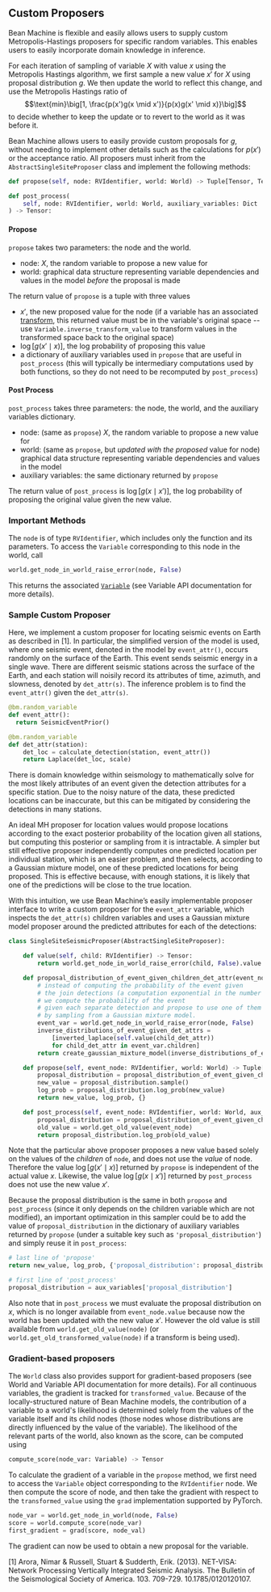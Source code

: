 ## Custom Proposers

Bean Machine is flexible and easily allows users to supply custom Metropolis-Hastings proposers for specific random variables. This enables users to easily incorporate domain knowledge in inference.

For each iteration of sampling of variable $X$ with value $x$ using the Metropolis Hastings algorithm, we first sample a new value $x'$ for $X$ using proposal distribution $g$. We then update the world to reflect this change, and use the Metropolis Hastings ratio of
$$\text{min}\big[1, \frac{p(x')g(x \mid x')}{p(x)g(x' \mid x)}\big]$$
to decide whether to keep the update or to revert to the world as it was before it.

Bean Machine allows users to easily provide custom proposals for $g$, without needing to implement other details such as the calculations for $p(x')$ or the acceptance ratio. All proposers must inherit from the `AbstractSingleSiteProposer` class and implement the following methods:
```py
def propose(self, node: RVIdentifier, world: World) -> Tuple[Tensor, Tensor, Dict]:
```
```py
def post_process(
    self, node: RVIdentifier, world: World, auxiliary_variables: Dict
) -> Tensor:
```

#### Propose
`propose` takes two parameters: the node and the world.
* node: $X$, the random variable to propose a new value for
* world: graphical data structure representing variable dependencies and values in the model *before* the proposal is made

The return value of `propose` is a tuple with three values
* $x'$, the new proposed value for the node (if a variable has an associated [transform](../programmable_inference/transforms.md), this returned value must be in the variable's original space -- use `Variable.inverse_transform_value` to transform values in the transformed space back to the original space)
* $\log[g(x' \mid x)]$, the log probability of proposing this value
* a dictionary of auxiliary variables used in `propose` that are useful in `post_process` (this will typically be intermediary computations used by both functions, so they do not need to be recomputed by `post_process`)

#### Post Process
`post_process` takes three parameters: the node, the world, and the auxiliary variables dictionary.
* node: (same as `propose`) $X$, the random variable to propose a new value for
* world: (same as `propose`, but *updated with the proposed* value for node) graphical data structure representing variable dependencies and values in the model
* auxiliary variables: the same dictionary returned by `propose`

The return value of `post_process` is $\log[g(x \mid x')]$, the log probability of proposing the original value given the new value.

<!--
    `post_process` it not a very descriptive name. Why not `reverse_proposal_distribution` or something similar?
-->

### Important Methods
The `node` is of type `RVIdentifier`, which includes only the function and its parameters. To access the `Variable` corresponding to this node in the world, call
```py
world.get_node_in_world_raise_error(node, False)
```
This returns the associated [`Variable`](variable.md) (see Variable API documentation for more details).

<!--
    It is odd and surprising that world.get_node_in_world_raise_error(node, False) returns a Variable, not a node, in spite of its name.
    It might be good to rename it.
-->

### Sample Custom Proposer

<!--
It might make sense to replace this example by a more classic Metropolis-Hastings example).
It is a bit more complicated than needed, using a Laplace distribution that is not one of the standard ones.
It involves inverting this distribution but does not actually show the details of doing so.
Also, the proposal distribution doesn't depend on the current value of the variable, which is a non-typical situation for proposal distributions.
-->

Here, we implement a custom proposer for locating seismic events on Earth as described in [1]. In particular, the simplified version of the model is used, where one seismic event, denoted in the model by `event_attr()`, occurs randomly on the surface of the Earth. This event sends seismic energy in a single wave. There are different seismic stations across the surface of the Earth, and each station will noisily record its attributes of time, azimuth, and slowness, denoted by `det_attr(s)`. The inference problem is to find the `event_attr()` given the `det_attr(s)`.

```py
@bm.random_variable
def event_attr():
  return SeismicEventPrior()

@bm.random_variable
def det_attr(station):
    det_loc = calculate_detection(station, event_attr())
    return Laplace(det_loc, scale)
```

There is domain knowledge within seismology to mathematically solve for the most likely attributes of an event given the detection attributes for a specific station. Due to the noisy nature of the data, these predicted locations can be inaccurate, but this can be mitigated by considering the detections in many stations.

An ideal MH proposer for location values would propose locations according to the exact posterior probability of the location given all stations, but computing this posterior or sampling from it is intractable. A simpler but still effective proposer independently computes one predicted location per individual station, which is an easier problem, and then selects, according to a Gaussian mixture model, one of these predicted locations for being proposed. This is effective because, with enough stations, it is likely that one of the predictions will be close to the true location.

With this intuition, we use Bean Machine’s easily implementable proposer interface to write a custom proposer for the `event_attr` variable, which inspects the `det_attr(s)` children variables and uses a Gaussian mixture model proposer around the predicted attributes for each of the detections:

```py
class SingleSiteSeismicProposer(AbstractSingleSiteProposer):

    def value(self, child: RVIdentifier) -> Tensor:
        return world.get_node_in_world_raise_error(child, False).value

    def proposal_distribution_of_event_given_children_det_attr(event_node):
        # instead of computing the probability of the event given
        # the join detections (a computation exponential in the number of detections),
        # we compute the probability of the event
        # given each separate detection and propose to use one of them
        # by sampling from a Gaussian mixture model.
        event_var = world.get_node_in_world_raise_error(node, False)
        inverse_distributions_of_event_given_det_attrs =
            [inverted_laplace(self.value(child_det_attr))
            for child_det_attr in event_var.children]
        return create_gaussian_mixture_model(inverse_distributions_of_event_given_det_attrs)

    def propose(self, event_node: RVIdentifier, world: World) -> Tuple[Tensor, Tensor, Dict]:
        proposal_distribution = proposal_distribution_of_event_given_children_det_attr(event_node)
        new_value = proposal_distribution.sample()
        log_prob = proposal_distribution.log_prob(new_value)
        return new_value, log_prob, {}

    def post_process(self, event_node: RVIdentifier, world: World, aux_variables: Dict) -> Tensor:
        proposal_distribution = proposal_distribution_of_event_given_children_det_attr(event_node)
        old_value = world.get_old_value(event_node)
        return proposal_distribution.log_prob(old_value)
```

Note that the particular above proposer proposes a new value based solely on the values of the *children* of `node`, and does not use the *value* of node.
Therefore the value $\log[g(x' \mid x)]$ returned by `propose` is independent of the actual value $x$.
Likewise, the value $\log[g(x \mid x')]$ returned by `post_process` does not use the new value $x'$.

Because the proposal distribution is the same in both `propose` and `post_process` (since it only depends on the children variable which are not modified),
an important optimization in this sampler could be to add the value of `proposal_distribution` in the dictionary of auxiliary variables returned by `propose` (under a suitable key such as `'proposal_distribution'`) and simply reuse it in `post_process`:

```py
# last line of 'propose'
return new_value, log_prob, {'proposal_distribution': proposal_distribution}
```

```py
# first line of 'post_process'
proposal_distribution = aux_variables['proposal_distribution']
```

Also note that in `post_process` we must evaluate the proposal distribution on $x$, which is no longer available from `event_node.value`
because now the world has been updated with the new value $x'$.
However the old value is still available from `world.get_old_value(node)` (or `world.get_old_transformed_value(node)` if a transform is being used).


### Gradient-based proposers

The `World` class also provides support for gradient-based proposers (see World and Variable API documentation for more details). For all continuous variables, the gradient is tracked for `transformed_value`. Because of the locally-structured nature of Bean Machine models, the contribution of a variable to a world's likelihood is determined solely from the values of the variable itself and its child nodes (those nodes whose distributions are directly influenced by the value of the variable). The likelihood of the relevant parts of the world, also known as the score, can be computed using
```py
compute_score(node_var: Variable) -> Tensor
```
To calculate the gradient of a variable in the `propose` method, we first need to access the `Variable` object corresponding to the `RVIdentifier` node. We then compute the score of node, and then take the gradient with respect to the `transformed_value` using the `grad` implementation supported by PyTorch.

```py
node_var = world.get_node_in_world(node, False)
score = world.compute_score(node_var)
first_gradient = grad(score, node_val)
```
The gradient can now be used to obtain a new proposal for the variable.

[1] Arora, Nimar & Russell, Stuart & Sudderth, Erik. (2013). NET-VISA: Network Processing Vertically Integrated Seismic Analysis. The Bulletin of the Seismological Society of America. 103. 709-729. 10.1785/0120120107.
